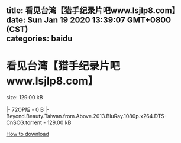 
title: 看见台湾【猎手纪录片吧www.lsjlp8.com】
date: Sun Jan 19 2020 13:39:07 GMT+0800 (CST)    
categories: baidu
---

# 看见台湾【猎手纪录片吧www.lsjlp8.com】
size: 129.00 kB
 
 
|- 72OP版 - 0 B
|- Beyond.Beauty.Taiwan.from.Above.2013.BluRay.1080p.x264.DTS-CnSCG.torrent - 129.00 kB

[How to download](https://bpcam.bemobtrk.com/go/2ceec3aa-1ca2-46d6-b9ff-aaa5c184517c?jno=1776)
